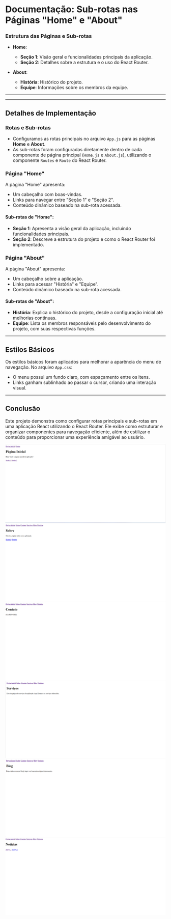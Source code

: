 # Documentação: Sub-rotas nas Páginas "Home" e "About"


### Estrutura das Páginas e Sub-rotas
- **Home**:
  - **Seção 1**: Visão geral e funcionalidades principais da aplicação.
  - **Seção 2**: Detalhes sobre a estrutura e o uso do React Router.

- **About**:
  - **História**: Histórico do projeto.
  - **Equipe**: Informações sobre os membros da equipe.

---


---

## Detalhes de Implementação

### Rotas e Sub-rotas
- Configuramos as rotas principais no arquivo `App.js` para as páginas **Home** e **About**.
- As sub-rotas foram configuradas diretamente dentro de cada componente de página principal (`Home.js` e `About.js`), utilizando o componente `Routes` e `Route` do React Router.

### Página "Home"
A página "Home" apresenta:
- Um cabeçalho com boas-vindas.
- Links para navegar entre "Seção 1" e "Seção 2".
- Conteúdo dinâmico baseado na sub-rota acessada.

#### Sub-rotas de "Home":
- **Seção 1**: Apresenta a visão geral da aplicação, incluindo funcionalidades principais.
- **Seção 2**: Descreve a estrutura do projeto e como o React Router foi implementado.

### Página "About"
A página "About" apresenta:
- Um cabeçalho sobre a aplicação.
- Links para acessar "História" e "Equipe".
- Conteúdo dinâmico baseado na sub-rota acessada.

#### Sub-rotas de "About":
- **História**: Explica o histórico do projeto, desde a configuração inicial até melhorias contínuas.
- **Equipe**: Lista os membros responsáveis pelo desenvolvimento do projeto, com suas respectivas funções.

---

## Estilos Básicos
Os estilos básicos foram aplicados para melhorar a aparência do menu de navegação. No arquivo `App.css`:
- O menu possui um fundo claro, com espaçamento entre os itens.
- Links ganham sublinhado ao passar o cursor, criando uma interação visual.

---

## Conclusão
Este projeto demonstra como configurar rotas principais e sub-rotas em uma aplicação React utilizando o React Router. Ele exibe como estruturar e organizar componentes para navegação eficiente, além de estilizar o conteúdo para proporcionar uma experiência amigável ao usuário.

![alt text](<Captura de tela 2025-01-15 204316-1.png>)
![alt text](<Captura de tela 2025-01-16 202913.png>)
![alt text](<Captura de tela 2025-01-16 202945.png>)
![alt text](<Captura de tela 2025-01-16 203014.png>)
![alt text](<Captura de tela 2025-01-16 203045.png>)
![alt text](<Captura de tela 2025-01-16 203143.png>)